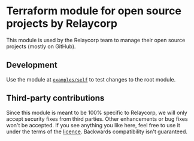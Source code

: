 # Terraform module for open source projects by Relaycorp

This module is used by the Relaycorp team to manage their open source projects (mostly on GitHub).

## Development

Use the module at [`examples/self`](./examples/self) to test changes to the root module.

## Third-party contributions

Since this module is meant to be 100% specific to Relaycorp, we will only accept security fixes from third parties. Other enhancements or bug fixes won't be accepted. If you see anything you like here, feel free to use it under the terms of the [licence](https://github.com/relaycorp/terraform-github-oss-project/blob/main/LICENSE). Backwards compatibility isn't guaranteed.
